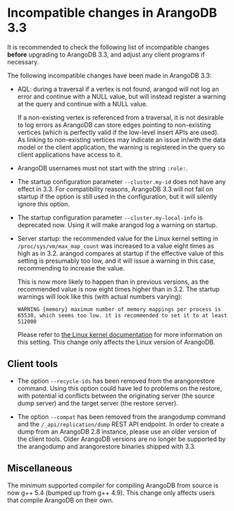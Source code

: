 Incompatible changes in ArangoDB 3.3
====================================

It is recommended to check the following list of incompatible changes **before**
upgrading to ArangoDB 3.3, and adjust any client programs if necessary.

The following incompatible changes have been made in ArangoDB 3.3:

* AQL: during a traversal if a vertex is not found, arangod will not log an error and 
  continue with a NULL value, but will instead register a warning at the query and 
  continue with a NULL value.

  If a non-existing vertex is referenced from a traversal, it is not desirable to log
  errors as ArangoDB can store edges pointing to non-existing vertices (which is perfectly 
  valid if the low-level insert APIs are used). As linking to non-existing vertices
  may indicate an issue in/with the data model or the client application, the warning is
  registered in the query so client applications have access to it.

* ArangoDB usernames must not start with the string `:role:`.

* The startup configuration parameter `--cluster.my-id` does not have any effect in 3.3.
  For compatibility reasons, ArangoDB 3.3 will not fail on startup if the option is 
  still used in the configuration, but it will silently ignore this option.

* The startup configuration parameter `--cluster.my-local-info` is deprecated now.
  Using it will make arangod log a warning on startup.

* Server startup: the recommended value for the Linux kernel setting in 
  `/proc/sys/vm/max_map_count` was increased to a value eight times as high as in 
  3.2. arangod compares at startup if the effective value of this setting is 
  presumably too low, and it will issue a warning in this case, recommending to 
  increase the value.
  
  This is now more likely to happen than in previous versions, as the recommended 
  value is now eight times higher than in 3.2. The startup warnings will look like
  this (with actual numbers varying):

      WARNING {memory} maximum number of memory mappings per process is 65530, which seems too low. it is recommended to set it to at least 512000

  Please refer to [the Linux kernel documentation](https://www.kernel.org/doc/Documentation/sysctl/vm.txt)
  for more information on this setting. This change only affects the Linux version of ArangoDB.


Client tools
------------

* The option `--recycle-ids` has been removed from the arangorestore command. 
  Using this option could have led to problems on the restore, with potential 
  id conflicts between the originating server (the source dump server) and the 
  target server (the restore server). 

* The option `--compat` has been removed from the arangodump command
  and the `/_api/replication/dump` REST API endpoint.
  In order to create a dump from an ArangoDB 2.8 instance, please use an older
  version of the client tools. Older ArangoDB versions are no longer be supported by 
  the arangodump and arangorestore binaries shipped with 3.3.

Miscellaneous
-------------

The minimum supported compiler for compiling ArangoDB from source is now g++ 5.4
(bumped up from g++ 4.9). This change only affects users that compile ArangoDB on
their own.
